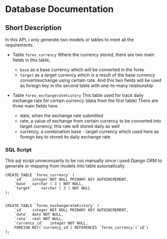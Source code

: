 # Database Documentation

## Short Description

In this API, i only generate two models or tables to meet all the requirements. 
- Table `forex_currency` 
Where the currency stored, there are two main fields in this table,
  - `base` as a base currency which will be converted in the forex
  - `target` as a target currency which is a result of the base currency convert/exchange using certain rate. And this two fields will be used as foreign key in the second table with one-to-many relationship
  
- Table `forex_exchangeratehistory`
This table used for track daily exchange rate for certain currency (data from the first table)
There are three main fields here
  - date, when the exchange rate submitted
  - rate, a value of exchange from certain currency to be converted into target currency, this rate will stored daily as well
  - currency, a combination base - target currency which used here as foreign key to stored its daily exchange rate

### SQL Script
This sql script unnecessarily to be run manually since i used Django ORM to generate or mapping from models into table automatically
```
CREATE TABLE `forex_currency` (
	`id`	integer NOT NULL PRIMARY KEY AUTOINCREMENT,
	`base`	varchar ( 3 ) NOT NULL,
	`target`	varchar ( 3 ) NOT NULL
);


CREATE TABLE `forex_exchangeratehistory` (
	`id`	integer NOT NULL PRIMARY KEY AUTOINCREMENT,
	`date`	date NOT NULL,
	`rate`	real NOT NULL,
	`currency_id`	integer NOT NULL,
	FOREIGN KEY(`currency_id`) REFERENCES `forex_currency`(`id`)
);
```
